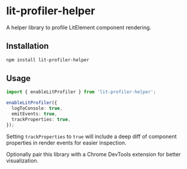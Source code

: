 # lit-profiler-helper

A helper library to profile LitElement component rendering.

## Installation
```bash
npm install lit-profiler-helper
```

## Usage
```ts
import { enableLitProfiler } from 'lit-profiler-helper';

enableLitProfiler({
  logToConsole: true,
  emitEvents: true,
  trackProperties: true,
});
```

Setting `trackProperties` to `true` will include a deep diff of component
properties in render events for easier inspection.

Optionally pair this library with a Chrome DevTools extension for better visualization.
